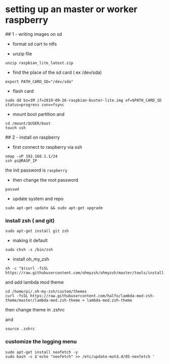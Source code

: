 # setting up an master or worker raspberry

## 1 - writing images on sd

 [raspbian_lite_latest]: https://raspberry-pi.fr/download/raspbian_lite_latest.zip

* format sd cart to ntfs

* unzip file

```shell
unzip raspbian_lite_latest.zip
```

* find the place of the sd card ( ex /dev/sda)
```shell
export PATH_CARD_SD="/dev/sda"
```
* flash card

```shell
sudo dd bs=1M if=2019-09-26-raspbian-buster-lite.img of=$PATH_CARD_SD status=progress conv=fsync
```

* mount boot partition and

```shell
cd /mount/$USER/boot
touch ssh
```

## 2 - install on raspberry


* first connect to raspberry via ssh

```shell
nmap -sP 192.168.1.1/24
ssh pi@RASP_IP
```

the init password is `raspberry`


* then change the root password

```shell
passwd
```
* update system and repo
```shell
sudo apt-get update && sudo apt-get upgrade
```

### install zsh ( and git)

```shell
sudo apt-get install git zsh
```

* making it default

```shell
sudo chsh -s /bin/zsh
```

* install oh_my_zsh

```shell
sh -c "$(curl -fsSL https://raw.githubusercontent.com/ohmyzsh/ohmyzsh/master/tools/install.sh)"
```

and add lambda mod theme

```shell
cd /home/pi/.oh-my-zsh/custom/themes
curl -fsSL https://raw.githubusercontent.com/halfo/lambda-mod-zsh-theme/master/lambda-mod.zsh-theme > lambda-mod.zsh-theme
```

then change theme in .zshrc

and

```shell
source .zshrc
```

### customize the logging menu

```shell
sudo apt-get install neofetch -y
sudo bash -c $'echo "neofetch" >> /etc/update-motd.d/05-neofetch '
```
